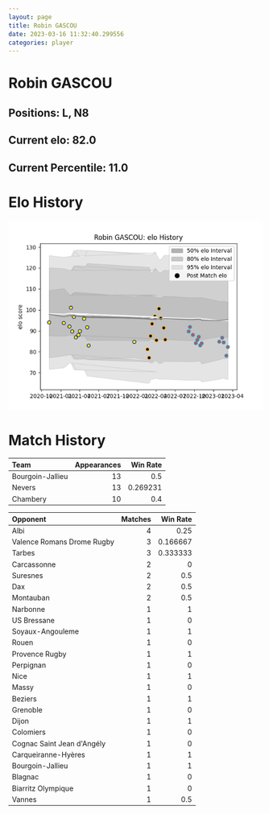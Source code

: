 ```yaml
---  
layout: page  
title: Robin GASCOU  
date: 2023-03-16 11:32:40.299556  
categories: player  
---
```

# Robin GASCOU

## Positions: L, N8

## Current elo: 82.0

## Current Percentile: 11.0

# Elo History


![elo history](history_RobinGASCOU.png)
# Match History


| Team             |   Appearances |   Win Rate |
|:-----------------|--------------:|-----------:|
| Bourgoin-Jallieu |            13 |   0.5      |
| Nevers           |            13 |   0.269231 |
| Chambery         |            10 |   0.4      |

| Opponent                   |   Matches |   Win Rate |
|:---------------------------|----------:|-----------:|
| Albi                       |         4 |   0.25     |
| Valence Romans Drome Rugby |         3 |   0.166667 |
| Tarbes                     |         3 |   0.333333 |
| Carcassonne                |         2 |   0        |
| Suresnes                   |         2 |   0.5      |
| Dax                        |         2 |   0.5      |
| Montauban                  |         2 |   0.5      |
| Narbonne                   |         1 |   1        |
| US Bressane                |         1 |   0        |
| Soyaux-Angouleme           |         1 |   1        |
| Rouen                      |         1 |   0        |
| Provence Rugby             |         1 |   1        |
| Perpignan                  |         1 |   0        |
| Nice                       |         1 |   1        |
| Massy                      |         1 |   0        |
| Beziers                    |         1 |   1        |
| Grenoble                   |         1 |   0        |
| Dijon                      |         1 |   1        |
| Colomiers                  |         1 |   0        |
| Cognac Saint Jean d'Angély |         1 |   0        |
| Carqueiranne-Hyères        |         1 |   1        |
| Bourgoin-Jallieu           |         1 |   1        |
| Blagnac                    |         1 |   0        |
| Biarritz Olympique         |         1 |   0        |
| Vannes                     |         1 |   0.5      |
